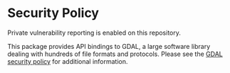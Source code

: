 # Security Policy

Private vulnerability reporting is enabled on this repository.

This package provides API bindings to GDAL, a large software library dealing with hundreds of file formats and protocols. Please see the [GDAL security policy](https://github.com/OSGeo/gdal/blob/master/SECURITY.md) for additional information.

